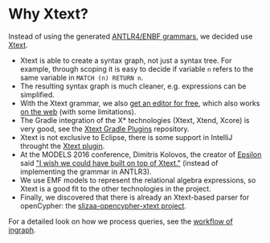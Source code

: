 # Why Xtext?

Instead of using the generated [ANTLR4/ENBF grammars](http://www.opencypher.org/#resources), we decided use [Xtext](https://eclipse.org/Xtext/).

* Xtext is able to create a syntax graph, not just a syntax tree. For example, through scoping it is easy to decide if variable `n` refers to the same variable in `MATCH (n) RETURN n`.
* The resulting syntax graph is much cleaner, e.g. expressions can be simplified.
* With the Xtext grammar, we also [get an editor for free](http://blog.efftinge.de/2015/09/what-i-learned-at-javazone-2015.html), which also works [on the web](http://www.eclipse.org/Xtext/documentation/330_web_support.html) (with some limitations).
* The Gradle integration of the X* technologies (Xtext, Xtend, Xcore) is very good, see the [Xtext Gradle Plugins](https://github.com/xtext/xtext-gradle-plugin) repository.
* Xtext is not exclusive to Eclipse, there is some support in IntelliJ throught the [Xtext plugin](https://plugins.jetbrains.com/plugin/8074).
* At the MODELS 2016 conference, Dimitris Kolovos, the creator of [Epsilon](http://www.eclipse.org/epsilon/) said ["I wish we could have built on top of Xtext."](https://twitter.com/richpaige/status/784011354009206785) (instead of implementing the grammar in ANTLR3).
* We use EMF models to represent the relational algebra expressions, so Xtext is a good fit to the other technologies in the project.
* Finally, we discovered that there is already an Xtext-based parser for openCypher: the [slizaa-opencypher-xtext project](https://github.com/slizaa/slizaa-opencypher-xtext).

For a detailed look on how we process queries, see the [workflow of ingraph](opencypher-to-incremental-queries.md).
